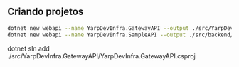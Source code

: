 ## Criando projetos


```bash
dotnet new webapi --name YarpDevInfra.GatewayAPI --output ./src/YarpDevInfra.GatewayAPI
dotnet new webapi --name YarpDevInfra.SampleAPI --output ./src/backend/YarpDevInfra.SampleAPI
```


dotnet sln add ./src/YarpDevInfra.GatewayAPI/YarpDevInfra.GatewayAPI.csproj